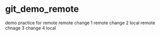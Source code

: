 # git_demo_remote
demo practice for remote
remote change 1
remote change 2 local
remote chnage 3
change 4 local
